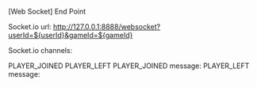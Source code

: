 [Web Socket] End Point

Socket.io url: http://127.0.0.1:8888/websocket?userId=${userId}&gameId=${gameId}

Socket.io channels:

PLAYER_JOINED
PLAYER_LEFT
PLAYER_JOINED message: <userId>
PLAYER_LEFT message: <userId>
